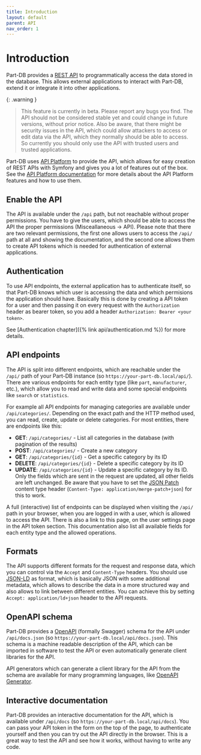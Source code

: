 ```yaml
---
title: Introduction
layout: default
parent: API
nav_order: 1
---
```


# Introduction

Part-DB provides a [REST API](https://en.wikipedia.org/wiki/REST) to programmatically access the data stored in the database.
This allows external applications to interact with Part-DB, extend it or integrate it into other applications.

{: .warning }
> This feature is currently in beta. Please report any bugs you find.
> The API should not be considered stable yet and could change in future versions, without prior notice.
> Also be aware, that there might be security issues in the API, which could allow attackers to access or edit data via the API, which
> they normally should be able to access. So currently you should only use the API with trusted users and trusted applications.

Part-DB uses [API Platform](https://api-platform.com/) to provide the API, which allows for easy creation of REST APIs with Symfony and gives you a lot of features out of the box.
See the [API Platform documentation](https://api-platform.com/docs/core/) for more details about the API Platform features and how to use them.

## Enable the API

The API is available under the `/api` path, but not reachable without proper permissions.
You have to give the users, which should be able to access the API the proper permissions (Misceallaneous -> API).
Please note that there are two relevant permissions, the first one allows users to access the `/api/` path at all and showing the documentation,
and the second one allows them to create API tokens which is needed for authentication of external applications.
 
## Authentication

To use API endpoints, the external application has to authenticate itself, so that Part-DB knows which user is accessing the data and
which permisions the application should have. Basically this is done by creating a API token for a user and then passing it on every request 
with the `Authorization` header as bearer token, so you add a header `Authorization: Bearer <your token>`.

See [Authentication chapter]({% link api/authentication.md %}) for more details.

## API endpoints

The API is split into different endpoints, which are reachable under the `/api/` path of your Part-DB instance (so `https://your-part-db.local/api/`).
There are various endpoints for each entity type (like `part`, `manufacturer`, etc.), which allow you to read and write data and some special endpoints like `search` or `statistics`.

For example all API endpoints for managing categories are available under `/api/categories/`. Depending on the exact path and the HTTP method used, you can read, create, update or delete categories.
For most entities, there are endpoints like this:
* **GET**: `/api/categories/` - List all categories in the database (with pagination of the results)
* **POST**: `/api/categories/` - Create a new category
* **GET**: `/api/categories/{id}` - Get a specific category by its ID
* **DELETE**: `/api/categories/{id}` - Delete a specific category by its ID
* **UPDATE**: `/api/categories/{id}` - Update a specific category by its ID. Only the fields which are sent in the request are updated, all other fields are left unchanged. Be aware that you have to set the [JSON Patch](https://en.wikipedia.org/wiki/JSON_Patch) content type header (`Content-Type: application/merge-patch+json`) for this to work.

A full (interactive) list of endpoints can be displayed when visiting the `/api/` path in your browser, when you are logged in with a user, which is allowed to access the API.
There is also a link to this page, on the user settings page in the API token section.
This documentation also list all available fields for each entity type and the allowed operations.

## Formats

The API supports different formats for the request and response data, which you can control via the `Accept` and `Content-Type` headers.
You should use [JSON-LD](https://json-ld.org/) as format, which is basically JSON with some additional metadata, which allows 
to describe the data in a more structured way and also allows to link between different entities. You can achieve this by setting `Accept: application/ld+json` header to the API requests.

## OpenAPI schema

Part-DB provides a [OpenAPI](https://swagger.io/specification/) (formally Swagger) schema for the API under `/api/docs.json` (so `https://your-part-db.local/api/docs.json`).
This schema is a machine readable description of the API, which can be imported in software to test the API or even automatically generate client libraries for the API.

API generators which can generate a client library for the API from the schema are available for many programming languages, like [OpenAPI Generator](https://openapi-generator.tech/). 

## Interactive documentation

Part-DB provides an interactive documentation for the API, which is available under `/api/docs` (so `https://your-part-db.local/api/docs`).
You can pass your API token in the form on the top of the page, to authenticate yourself and then you can try out the API directly in the browser.
This is a great way to test the API and see how it works, without having to write any code.